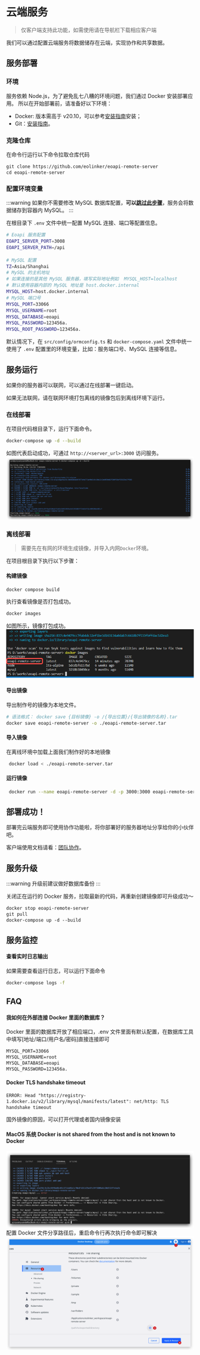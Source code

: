 # 云端服务

> 仅客户端支持此功能，如需使用请在导航栏下载相应客户端

我们可以通过配置云端服务将数据储存在云端，实现协作和共享数据。

## 服务部署

### 环境

服务依赖 Node.js，为了避免乱七八糟的环境问题，我们通过 Docker 安装部署应用。
所以在开始部署前，请准备好以下环境：

- Docker: 版本需高于 v20.10，可以参考[安装指南](https://www.runoob.com/docker/macos-docker-install.html)安装；
- Git：[安装指南](https://git-scm.com/book/zh/v2/%E8%B5%B7%E6%AD%A5-%E5%AE%89%E8%A3%85-Git)。

<!-- - 调试可以使用[桌面端下载](https://www.docker.com/products/docker-desktop/) -->

### 克隆仓库

在命令行运行以下命令拉取仓库代码

```
git clone https://github.com/eolinker/eoapi-remote-server
cd eoapi-remote-server
```

### 配置环境变量

:::warning
如果你不需要修改 MySQL 数据库配置，**可以[跳过此步骤](#使用-docker-一键启动)**，服务会将数据储存到容器内 MySQL。
:::

在根目录下 `.env` 文件中统一配置 MySQL 连接、端口等配置信息。

```bash
# Eoapi 服务配置
EOAPI_SERVER_PORT=3008
EOAPI_SERVER_PATH=/api

# MySQL 配置
TZ=Asia/Shanghai
# MySQL 的主机地址
# 如果连接的是其他 MySQL 服务器，填写实际地址例如  MYSQL_HOST=localhost
# 默认使用容器内部的 MySQL 地址是 host.docker.internal
MYSQL_HOST=host.docker.internal
# MySQL 端口号
MYSQL_PORT=33066
MYSQL_USERNAME=root
MYSQL_DATABASE=eoapi
MYSQL_PASSWORD=123456a.
MYSQL_ROOT_PASSWORD=123456a.
```

默认情况下，在 `src/config/ormconfig.ts` 和 `docker-compose.yaml` 文件中统一使用了 `.env` 配置里的环境变量，比如：服务端口号、MySQL 连接等信息。

## 服务运行

如果你的服务器可以联网，可以通过在线部署一键启动。

如果无法联网，请在联网环境打包离线的镜像包后到离线环境下运行。

### 在线部署

在项目代码根目录下，运行下面命令。

```bash
docker-compose up -d --build
```

如图代表启动成功，可通过 `http://<server_url>:3000` 访问服务。
![](../assets/images/2022-09-28-17-43-50.png)

### 离线部署

> 需要先在有网的环境生成镜像，并导入内网`Docker`环境。

在项目根目录下执行以下步骤：

#### 构建镜像

```bash
docker compose build
```

执行查看镜像是否打包成功。

```bash
docker images
```

如图所示，镜像打包成功。
![](../assets/images/2022-09-29-10-14-49.png)

#### 导出镜像

导出制作号的镜像为本地文件。

```bash
# 语法格式： docker save {目标镜像} -o /{导出位置}/{导出镜像的名称}.tar
docker save eoapi-remote-server -o ./eoapi-remote-server.tar
```

#### 导入镜像

在离线环境中加载上面我们制作好的本地镜像

```bash
 docker load < ./eoapi-remote-server.tar
```

#### 运行镜像

```bash
 docker run --name eoapi-remote-server -d -p 3000:3000 eoapi-remote-server
```

## 部署成功！

部署完云端服务即可使用协作功能啦，将你部署好的服务器地址分享给你的小伙伴吧。

客户端使用文档请看：[团队协作](/docs/collaborate.md)。

## 服务升级

:::warning
升级前建议做好数据库备份
:::

关闭正在运行的 Docker 服务，拉取最新的代码，再重新创建镜像即可升级成功～

```
docker stop eoapi-remote-server
git pull
docker-compose up -d --build
```

## 服务监控

#### 查看实时日志输出

如果需要查看运行日志，可以运行下面命令

```bash
docker-compose logs -f
```

## FAQ

#### 我如何在外部连接 Docker 里面的数据库？

Docker 里面的数据库开放了相应端口，.env 文件里面有默认配置，在数据库工具中填写[地址/端口/用户名/密码]直接连接即可

```
MYSQL_PORT=33066
MYSQL_USERNAME=root
MYSQL_DATABASE=eoapi
MYSQL_PASSWORD=123456a.
```

#### Docker TLS handshake timeout

```shell
ERROR: Head "https://registry-1.docker.io/v2/library/mysql/manifests/latest": net/http: TLS handshake timeout
```

国外镜像的原因，可以打开代理或者国内镜像安装

#### MacOS 系统 Docker is not shared from the host and is not known to Docker

![](../assets/images/2022-09-28-17-36-05.png)
配置 Docker 文件分享路径后，重启命令行再次执行命令即可解决
![](../assets/images/2022-09-28-17-37-57.png)
